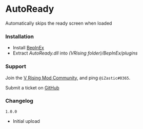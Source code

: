 # AutoReady
Automatically skips the ready screen when loaded

### Installation
- Install [BepInEx](https://v-rising.thunderstore.io/package/BepInEx/BepInExPack_V_Rising/)
- Extract _AutoReady.dll_ into _(VRising folder)/BepInEx/plugins_

### Support
Join the [V Rising Mod Community](https://discord.gg/r87Vdez2Br), and ping `@iZastic#0365`.

Submit a ticket on [GitHub](https://github.com/iZastic/vrising-autoready/issues)

### Changelog
`1.0.0`
- Initial upload
